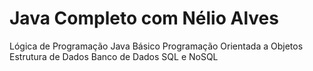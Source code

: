 # Java Completo com Nélio Alves
Lógica de Programação 
Java Básico
Programação Orientada a Objetos
Estrutura de Dados
Banco de Dados SQL e NoSQL

